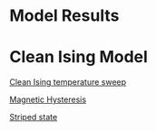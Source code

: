 
# [](#header-1)Model Results

# [](#header-3) Clean Ising Model

[Clean Ising temperature sweep](results/clean_ising_norm/template.md)

[Magnetic Hysteresis](results/clean_ising_hysteresis/template.md)

[Striped state](results/metropolis_striped_200x200/template.md)
